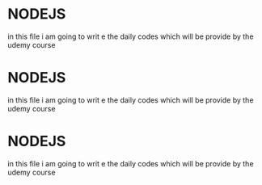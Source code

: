 # NODEJS
in this file i am going to writ e the daily codes which will be provide by the udemy course
# NODEJS
in this file i am going to writ e the daily codes which will be provide by the udemy course
# NODEJS
in this file i am going to writ e the daily codes which will be provide by the udemy course
